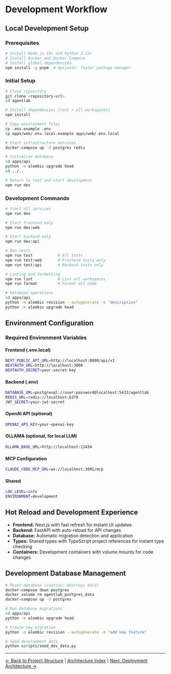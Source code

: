 # Development Workflow

## Local Development Setup

### Prerequisites
```bash
# Install Node.js 18+ and Python 3.12+
# Install Docker and Docker Compose
# Install global dependencies
npm install -g pnpm  # Optional: faster package manager
```

### Initial Setup
```bash
# Clone repository
git clone <repository-url>
cd agentlab

# Install dependencies (root + all workspaces)
npm install

# Copy environment files
cp .env.example .env
cp apps/web/.env.local.example apps/web/.env.local

# Start infrastructure services
docker-compose up -d postgres redis

# Initialize database
cd apps/api
python -m alembic upgrade head
cd ../..

# Return to root and start development
npm run dev
```

### Development Commands

```bash
# Start all services
npm run dev

# Start frontend only
npm run dev:web

# Start backend only
npm run dev:api

# Run tests
npm run test           # All tests
npm run test:web       # Frontend tests only
npm run test:api       # Backend tests only

# Linting and formatting
npm run lint           # Lint all workspaces
npm run format         # Format all code

# Database operations
cd apps/api
python -m alembic revision --autogenerate -m "description"
python -m alembic upgrade head
```

## Environment Configuration

### Required Environment Variables

#### Frontend (.env.local)
```bash
NEXT_PUBLIC_API_URL=http://localhost:8000/api/v1
NEXTAUTH_URL=http://localhost:3000
NEXTAUTH_SECRET=your-secret-key
```

#### Backend (.env)
```bash
DATABASE_URL=postgresql://user:password@localhost:5432/agentlab
REDIS_URL=redis://localhost:6379
JWT_SECRET=your-jwt-secret
```

#### OpenAI API (optional)
```bash
OPENAI_API_KEY=your-openai-key
```

#### OLLAMA (optional, for local LLM)
```bash
OLLAMA_BASE_URL=http://localhost:11434
```

#### MCP Configuration
```bash
CLAUDE_CODE_MCP_URL=ws://localhost:3001/mcp
```

#### Shared
```bash
LOG_LEVEL=info
ENVIRONMENT=development
```

## Hot Reload and Development Experience

- **Frontend:** Next.js with fast refresh for instant UI updates
- **Backend:** FastAPI with auto-reload for API changes
- **Database:** Automatic migration detection and application
- **Types:** Shared types with TypeScript project references for instant type checking
- **Containers:** Development containers with volume mounts for code changes

## Development Database Management

```bash
# Reset database (caution: destroys data)
docker-compose down postgres
docker volume rm agentlab_postgres_data
docker-compose up -d postgres

# Run database migrations
cd apps/api
python -m alembic upgrade head

# Create new migration
python -m alembic revision --autogenerate -m "add new feature"

# Seed development data
python scripts/seed_dev_data.py
```

---
[← Back to Project Structure](project-structure.md) | [Architecture Index](index.md) | [Next: Deployment Architecture →](deployment-architecture.md)